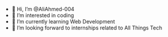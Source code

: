 - 👋 Hi, I’m @AliAhmed-004
- 👀 I’m interested in coding 
- 🌱 I’m currently learning Web Development
- 💞️ I’m looking forward to internships related to All Things Tech

